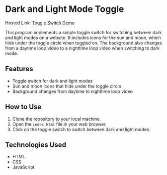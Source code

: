 # Dark and Light Mode Toggle

Hosted Link: [Toggle Switch Demo](https://nsb199.github.io/smple-dark-mode-toggle/)

This program implements a simple toggle switch for switching between dark and light modes on a website. It includes icons for the sun and moon, which hide under the toggle circle when toggled on. The background also changes from a daytime loop video to a nighttime loop video when switching to dark mode.

## Features

- Toggle switch for dark and light modes
- Sun and moon icons that hide under the toggle circle
- Background changes from daytime to nighttime loop video

## How to Use

1. Clone the repository to your local machine.
2. Open the `index.html` file in your web browser.
3. Click on the toggle switch to switch between dark and light modes.

## Technologies Used

- HTML
- CSS
- JavaScript

